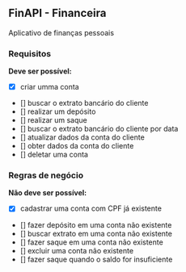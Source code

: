## FinAPI - Financeira

Aplicativo de finanças pessoais

### Requisitos

**Deve ser possível:**

- [x] criar umma conta
- [] buscar o extrato bancário do cliente
- [] realizar um depósito
- [] realizar um saque
- [] buscar o extrato bancário do cliente por data
- [] atualizar dados da conta do cliente
- [] obter dados da conta do cliente
- [] deletar uma conta

### Regras de negócio

**Não deve ser possível:**

- [x] cadastrar uma conta com CPF já existente
- [] fazer depósito em uma conta não existente
- [] buscar extrato em uma conta não existente
- [] fazer saque em uma conta não existente
- [] excluir uma conta não existente
- [] fazer saque quando o saldo for insuficiente
